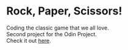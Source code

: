 # Rock, Paper, Scissors!
Coding the classic game that we all love.\
Second project for the Odin Project.\
Check it out [here]().